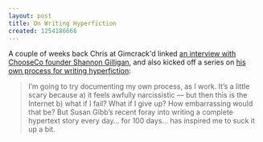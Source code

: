 ```yaml
---
layout: post
title: On Writing Hyperfiction
created: 1254186666
---
```

A couple of weeks back Chris at Gimcrack'd linked [an interview with ChooseCo founder Shannon Gilligan](http://jezebel.com/5342799/why-choosing-your-own-adventure-can-really-pay-off), and also kicked off a series on [his own process for writing hyperfiction](http://www.gimcrackd.com/dross/?p=201):

> I’m going to try documenting my own process, as I work. It’s a little scary because a) it feels awfully narcissistic — but then this is the Internet b) what if I fail? What if I give up? How embarrassing would that be? But Susan Gibb’s recent foray into writing a complete hypertext story every day… for 100 days… has inspired me to suck it up a bit.

